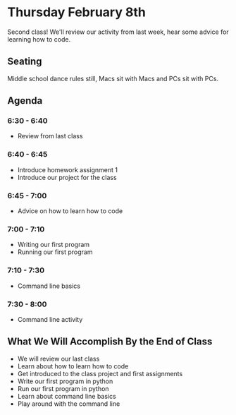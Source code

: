 # Thursday February 8th
Second class! We'll review our activity from last week, hear some advice for learning how to code.

## Seating
Middle school dance rules still, Macs sit with Macs and PCs sit with PCs.

## Agenda
### 6:30 - 6:40
- Review from last class
### 6:40 - 6:45
- Introduce homework assignment 1
- Introduce our project for the class
### 6:45 - 7:00
- Advice on how to learn how to code
### 7:00 - 7:10
- Writing our first program
- Running our first program
### 7:10 - 7:30
- Command line basics
### 7:30 - 8:00
- Command line activity

## What We Will Accomplish By the End of Class
- We will review our last class
- Learn about how to learn how to code
- Get introduced to the class project and first assignments
- Write our first program in python
- Run our first program in python
- Learn about command line basics
- Play around with the command line
